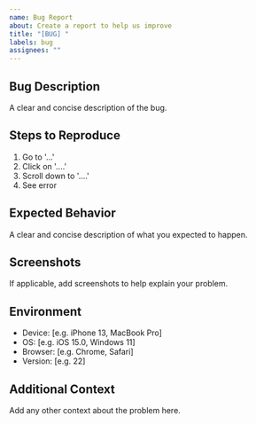 ```yaml
---
name: Bug Report
about: Create a report to help us improve
title: "[BUG] "
labels: bug
assignees: ""
---
```


## Bug Description

A clear and concise description of the bug.

## Steps to Reproduce

1. Go to '...'
2. Click on '....'
3. Scroll down to '....'
4. See error

## Expected Behavior

A clear and concise description of what you expected to happen.

## Screenshots

If applicable, add screenshots to help explain your problem.

## Environment

- Device: [e.g. iPhone 13, MacBook Pro]
- OS: [e.g. iOS 15.0, Windows 11]
- Browser: [e.g. Chrome, Safari]
- Version: [e.g. 22]

## Additional Context

Add any other context about the problem here.
